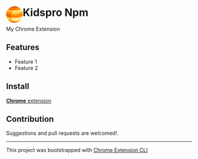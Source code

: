 # <img src="public/icons/icon_48.png" width="45" align="left"> Kidspro Npm

My Chrome Extension

## Features

- Feature 1
- Feature 2

## Install

[**Chrome** extension]() <!-- TODO: Add chrome extension link inside parenthesis -->

## Contribution

Suggestions and pull requests are welcomed!.

---

This project was bootstrapped with [Chrome Extension CLI](https://github.com/dutiyesh/chrome-extension-cli)


